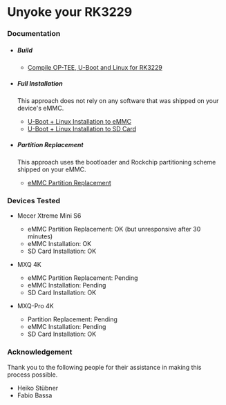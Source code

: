 # Unyoke your RK3229


### Documentation

- ##### Build

     - [Compile OP-TEE, U-Boot and Linux for RK3229](COMPILE.md)

- ##### Full Installation

     This approach does not rely on any software that was shipped on your device's eMMC.
     - [U-Boot + Linux Installation to eMMC](EMMC-INSTALL.md)
     - [U-Boot + Linux Installation to SD Card](SD-INSTALL.md)

- ##### Partition Replacement

     This approach uses the bootloader and Rockchip partitioning scheme shipped on your eMMC.
     - [eMMC Partition Replacement](EMMC-REPLACEMENT.md)


### Devices Tested

- Mecer Xtreme Mini S6
    - eMMC Partition Replacement: OK (but unresponsive after 30 minutes)
    - eMMC Installation: OK
    - SD Card Installation: OK

- MXQ 4K
    - eMMC Partition Replacement: Pending
    - eMMC Installation: Pending
    - SD Card Installation: OK

- MXQ-Pro 4K
    - Partition Replacement: Pending
    - eMMC Installation: Pending
    - SD Card Installation: OK


### Acknowledgement

Thank you to the following people for their assistance in making this process possible.

- Heiko Stübner
- Fabio Bassa
